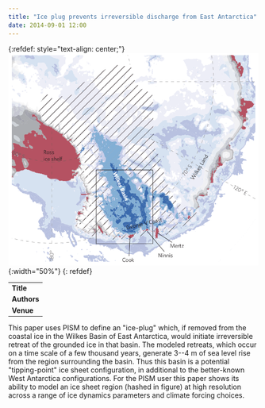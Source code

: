 ```yaml
---
title: "Ice plug prevents irreversible discharge from East Antarctica"
date: 2014-09-01 12:00
---
```


{:refdef: style="text-align: center;"}
![](/img/applications/mengel2014-wilkes.png){:width="50%"}
{: refdef}


||
|-
| **Title** | [Ice plug prevents irreversible discharge from East Antarctica](http://www.nature.com/nclimate/journal/vaop/ncurrent/full/nclimate2226.html) |
| **Authors** | [M. Mengel](http://www.pik-potsdam.de/~mengel/) and A. Levermann |
| **Venue** |  [Nature Climate Change](http://www.nature.com/nclimate/index.html)  |

This paper uses PISM to define an "ice-plug" which, if removed from the coastal ice in the Wilkes Basin of East Antarctica, would initiate irreversible retreat of the grounded ice in that basin. The modeled retreats, which occur on a time scale of a few thousand years, generate 3--4 m of sea level rise from the region surrounding the basin. Thus this basin is a potential "tipping-point" ice sheet configuration, in additional to the better-known West Antarctica configurations. For the PISM user this paper shows its ability to model an ice sheet region (hashed in figure) at high resolution across a range of ice dynamics parameters and climate forcing choices.

